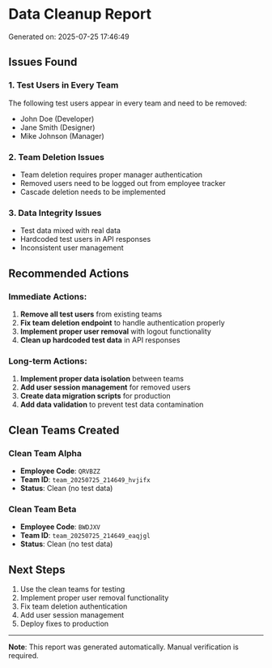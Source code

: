 # Data Cleanup Report

Generated on: 2025-07-25 17:46:49

## Issues Found

### 1. Test Users in Every Team
The following test users appear in every team and need to be removed:
- John Doe (Developer)
- Jane Smith (Designer) 
- Mike Johnson (Manager)

### 2. Team Deletion Issues
- Team deletion requires proper manager authentication
- Removed users need to be logged out from employee tracker
- Cascade deletion needs to be implemented

### 3. Data Integrity Issues
- Test data mixed with real data
- Hardcoded test users in API responses
- Inconsistent user management

## Recommended Actions

### Immediate Actions:
1. **Remove all test users** from existing teams
2. **Fix team deletion endpoint** to handle authentication properly
3. **Implement proper user removal** with logout functionality
4. **Clean up hardcoded test data** in API responses

### Long-term Actions:
1. **Implement proper data isolation** between teams
2. **Add user session management** for removed users
3. **Create data migration scripts** for production
4. **Add data validation** to prevent test data contamination

## Clean Teams Created

### Clean Team Alpha
- **Employee Code**: `QRVBZZ`
- **Team ID**: `team_20250725_214649_hvjifx`
- **Status**: Clean (no test data)

### Clean Team Beta
- **Employee Code**: `BWDJXV`
- **Team ID**: `team_20250725_214649_eaqjgl`
- **Status**: Clean (no test data)


## Next Steps

1. Use the clean teams for testing
2. Implement proper user removal functionality
3. Fix team deletion authentication
4. Add user session management
5. Deploy fixes to production

---
**Note**: This report was generated automatically. Manual verification is required.
